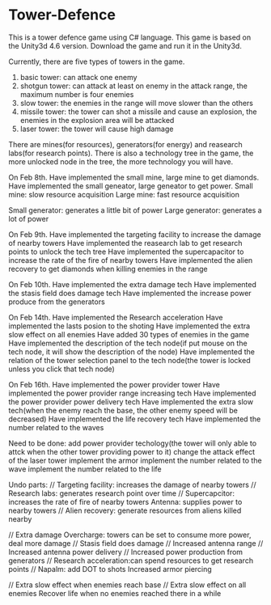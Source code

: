 # Tower-Defence
This is a tower defence game using C# language.
 This game is based on the Unity3d 4.6 version.
 Download the game and run it in the Unity3d.

 Currently, there are five types of towers in the game.
 1. basic tower: can attack one enemy
 2. shotgun tower: can attack at least on enemy in the attack range, the maximum number is four enemies
 3. slow tower: the enemies in the range will move slower than the others
 4. missile tower: the tower can shot a missile and cause an explosion, the enemies in the explosion area will be attacked
 5. laser tower: the tower will cause high damage
 
 There are mines(for resources), generators(for energy) and reasearch labs(for research points).
 There is also a technology tree in the game, the more unlocked node in the tree, the more technology you will have.

  On Feb 8th.
 Have implemented the small mine, large mine to get diamonds.
 Have implemented the small geneator, large geneator to get power.
 Small mine: slow resource acquisition
 Large mine: fast resource acquisition
 
 Small generator: generates a little bit of power
 Large generator: generates a lot of power


 On Feb 9th.
 Have implemented the targeting facility to increase the damage of nearby towers
 Have implemented the reasearch lab to get research points to unlock the tech tree
 Have implemented the supercapacitor to increase the rate of the fire of nearby towers
 Have implemented the alien recovery to get diamonds when killing enemies in the range
 
 On Feb 10th.
 Have implemented the extra damage tech
 Have implemented the stasis field does damage tech
 Have implemented the increase power produce from the generators
 
 On Feb 14th.
 Have implemented the Research acceleration
 Have implemented the lasts posion to the shoting
 Have implemented the extra slow effect on all enemies
 Have added 30 types of enemies in the game
 Have implemented the description of the tech node(if put mouse on the tech node, it will show the description of the node)
 Have implemented the relation of the tower selection panel to the tech node(the tower is locked unless you click that tech node)
 
 On Feb 16th.
 Have implemented the power provider tower
 Have implemented the power provider range increasing tech 
 Have implemented the power provider power delivery tech
 Have implemented the extra slow tech(when the enemy reach the base, the other enemy speed will be decreased)
 Have implemented the life recovery tech
 Have implemented the number related to the waves
 
 
 Need to be done:
 add power provider techology(the tower will only able to attck when the other tower providing power to it)
 change the attack effect of the laser tower
 implement the armor
 implement the number related to the wave
 implement the number related to the life
 
Undo parts: 
// Targeting facility: increases the damage of nearby towers
// Research labs: generates research point over time
// Supercapcitor: increases the rate of fire of nearby towers
 Antenna: supplies power to nearby towers
// Alien recovery: generate resources from aliens killed nearby
 
// Extra damage
 Overcharge: towers can be set to consume more power, deal more damage
// Stasis field does damage
// Increased antenna range
// Increased antenna power delivery
// Increased power production from generators 
// Research acceleration:can spend resources to get research points
// Napalm: add DOT to shots
 Increased armor piercing
 
// Extra slow effect when enemies reach base
// Extra slow effect on all enemies
 Recover life when no enemies reached there in a while
 
 
